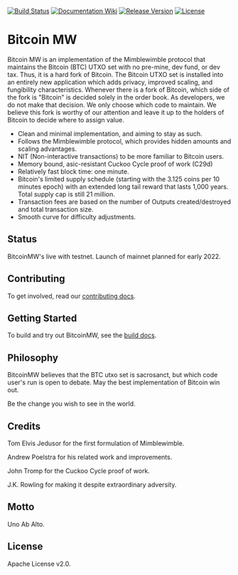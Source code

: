 [![Build Status](https://dev.azure.com/bitcoinmw/bitcoinmw/_apis/build/status/bitcoinmw.bitcoinmw?branchName=master)](https://dev.azure.com/bitcoinmw/bitcoinmw/_apis/build/status/bitcoinmw.bitcoinmw?branchName=master)
[![Documentation Wiki](https://img.shields.io/badge/doc-wiki-blue.svg)](https://github.com/bitcoinmw/docs/wiki)
[![Release Version](https://img.shields.io/github/release/bitcoinmw/bitcoinmw.svg)](https://github.com/bitcoinmw/bitcoinmw/releases)
[![License](https://img.shields.io/github/license/bitcoinmw/bitcoinmw.svg)](https://github.com/bitcoinmw/bitcoinmw/blob/master/LICENSE)

# Bitcoin MW

Bitcoin MW is an implementation of the Mimblewimble protocol that maintains the Bitcoin (BTC) UTXO set with no pre-mine, dev fund, or dev tax. Thus, it is a hard fork of Bitcoin. The Bitcoin UTXO set is installed into an entirely new application which adds privacy, improved scaling, and fungibility characteristics. Whenever there is a fork of Bitcoin, which side of the fork is "Bitcoin" is decided solely in the order book. As developers, we do not make that decision. We only choose which code to maintain. We believe this fork is worthy of our attention and leave it up to the holders of Bitcoin to decide where to assign value.

  * Clean and minimal implementation, and aiming to stay as such.
  * Follows the Mimblewimble protocol, which provides hidden amounts and scaling advantages.
  * NIT (Non-interactive transactions) to be more familiar to Bitcoin users.
  * Memory bound, asic-resistant Cuckoo Cycle proof of work (C29d)
  * Relatively fast block time: one minute.
  * Bitcoin's limited supply schedule (starting with the 3.125 coins per 10 minutes epoch) with an extended long tail reward that lasts 1,000 years. Total supply cap is still 21 million.
  * Transaction fees are based on the number of Outputs created/destroyed and total transaction size.
  * Smooth curve for difficulty adjustments.

## Status

BitcoinMW's live with testnet. Launch of mainnet planned for early 2022.

## Contributing

To get involved, read our [contributing docs](CONTRIBUTING.md).

## Getting Started

To build and try out BitcoinMW, see the [build docs](doc/build.md).

## Philosophy

BitcoinMW believes that the BTC utxo set is sacrosanct, but which code user's run is open to debate. May the best implementation of Bitcoin win out.

Be the change you wish to see in the world.

## Credits

Tom Elvis Jedusor for the first formulation of Mimblewimble.

Andrew Poelstra for his related work and improvements.

John Tromp for the Cuckoo Cycle proof of work.

J.K. Rowling for making it despite extraordinary adversity.

## Motto

Uno Ab Alto.

## License

Apache License v2.0.

